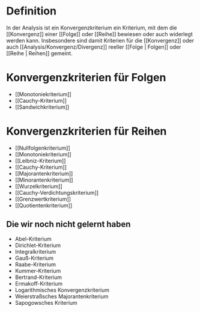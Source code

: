 # Definition
In der Analysis ist ein Konvergenzkriterium ein Kriterium, mit dem die [[Konvergenz]] einer [[Folge]] oder [[Reihe]] bewiesen oder auch widerlegt werden kann. Insbesondere sind damit Kriterien für die [[Konvergenz]] oder auch [[Analysis/Konvergenz/Divergenz]] reeller [[Folge | Folgen]] oder [[Reihe | Reihen]] gemeint. 

# Konvergenzkriterien für Folgen
- [[Monotoniekriterium]]
- [[Cauchy-Kriterium]]
- [[Sandwichkriterium]]
# Konvergenzkriterien für Reihen
- [[Nullfolgenkriterium]]
- [[Monotoniekriterium]]
- [[Leibniz-Kriterium]]
- [[Cauchy-Kriterium]]
- [[Majorantenkriterium]]
- [[Minorantenkriterium]]
- [[Wurzelkriterium]]
- [[Cauchy-Verdichtungskriterium]]
- [[Grenzwertkriterium]]
- [[Quotientenkriterium]]
## Die wir noch nicht gelernt haben
- Abel-Kriterium
- Dirichlet-Kriterium
- Integralkriterium
- Gauß-Kriterium
- Raabe-Kriterium
- Kummer-Kriterium
- Bertrand-Kriterium
- Ermakoff-Kriterium
- Logarithmisches Konvergenzkriterium
- Weierstraßsches Majorantenkriterium
- Sapogowsches Kriterium
